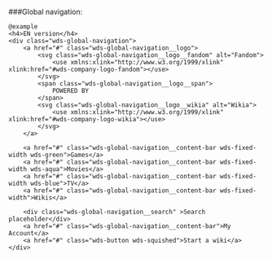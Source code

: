 ###Global navigation:

	@example
	<h4>EN version</h4>
	<div class="wds-global-navigation">
		<a href="#" class="wds-global-navigation__logo">
			<svg class="wds-global-navigation__logo__fandom" alt="Fandom">
				<use xmlns:xlink="http://www.w3.org/1999/xlink" xlink:href="#wds-company-logo-fandom"></use>
			</svg>
			<span class="wds-global-navigation__logo__span">
				POWERED BY
			</span>
			<svg class="wds-global-navigation__logo__wikia" alt="Wikia">
				<use xmlns:xlink="http://www.w3.org/1999/xlink" xlink:href="#wds-company-logo-wikia"></use>
			</svg>
		</a>

		<a href="#" class="wds-global-navigation__content-bar wds-fixed-width wds-green">Games</a>
		<a href="#" class="wds-global-navigation__content-bar wds-fixed-width wds-aqua">Movies</a>
		<a href="#" class="wds-global-navigation__content-bar wds-fixed-width wds-blue">TV</a>
		<a href="#" class="wds-global-navigation__content-bar wds-fixed-width">Wikis</a>

		<div class="wds-global-navigation__search" >Search placeholder</div>
		<a href="#" class="wds-global-navigation__content-bar">My Account</a>
		<a href="#" class="wds-button wds-squished">Start a wiki</a>
	</div>
